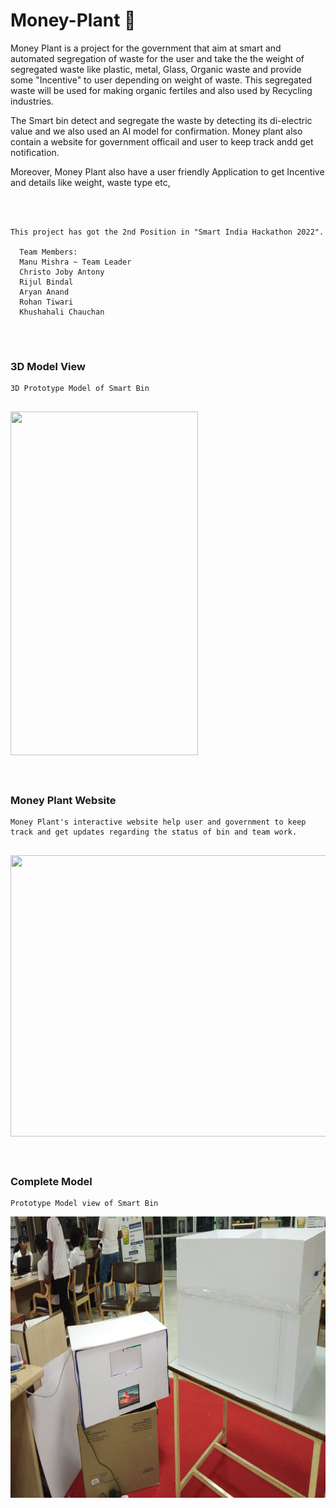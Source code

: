 # Money-Plant 🌱
<p>
Money Plant is a project for the government that aim at smart and automated segregation of waste for the user and take the the weight of segregated waste like plastic,  metal, Glass, Organic waste and provide some "Incentive" to user depending on weight of waste.
This segregated waste will be used for making organic fertiles and also used by Recycling industries.

The Smart bin detect and segregate the waste by detecting its di-electric value and we also used an AI model for confirmation.
Money plant also contain a website for government officail and user to keep track andd get notification.

Moreover, Money Plant also have a user friendly Application to get Incentive and details like weight, waste type etc,
</p>
<br>
<br>

```
This project has got the 2nd Position in "Smart India Hackathon 2022".

  Team Members:
  Manu Mishra ~ Team Leader
  Christo Joby Antony
  Rijul Bindal
  Aryan Anand
  Rohan Tiwari
  Khushahali Chauchan 
 
```
<br>


### 3D Model View
```
3D Prototype Model of Smart Bin
```
<div align="left" >
  <h2> <img src = "https://github.com/manumishra12/Money-Plant-/blob/main/3d_model.gif" width = 300px height=550px> </h2>
</div>
<br>



### Money Plant Website 
```
Money Plant's interactive website help user and government to keep track and get updates regarding the status of bin and team work.
```
<div align="left" >
  <h2> <img src = "https://github.com/manumishra12/Money-Plant-/blob/main/Website%20Video.gif" width = 800px height=450px> </h2>
</div>
<br>

### Complete Model
```
Prototype Model view of Smart Bin
```
<div float="right" width="400">
  <img align="left" height="450" width="800" src="IMG-20220829-WA0000.jpeg">
</div>
<br>
<br>

